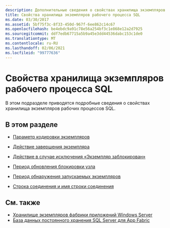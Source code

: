 ```yaml
---
description: Дополнительные сведения о свойствах хранилища экземпляров рабочих процессов SQL
title: Свойства хранилища экземпляров рабочего процесса SQL
ms.date: 03/30/2017
ms.assetid: 5bf75f3c-8f33-450d-967f-6ee862c14c67
ms.openlocfilehash: be4ebdc9a91c78e56a254bf3c1e868e12a2d7925
ms.sourcegitcommit: ddf7edb67715a5b9a45e3dd44536dabc153c1de0
ms.translationtype: MT
ms.contentlocale: ru-RU
ms.lasthandoff: 02/06/2021
ms.locfileid: "99777636"
---
```

# <a name="properties-of-sql-workflow-instance-store"></a>Свойства хранилища экземпляров рабочего процесса SQL

В этом подразделе приводятся подробные сведения о свойствах хранилища экземпляров рабочих процессов SQL.  
  
## <a name="in-this-section"></a>В этом разделе  
  
- [Параметр кодировки экземпляров](instance-encoding-option.md)  
  
- [Действие завершения экземпляра](instance-completion-action.md)  
  
- [Действие в случае исключения «Экземпляр заблокирован»](instance-locked-exception-action.md)  
  
- [Период обновления блокировки узла](host-lock-renewal-period.md)  
  
- [Период обнаружения запускаемых экземпляров](runnable-instances-detection-period.md)  
  
- [Строка соединения и имя строки соединения](connection-string-and-connection-string-name.md)  
  
## <a name="see-also"></a>См. также

- [Хранилище экземпляров фабрики приложений Windows Server](/previous-versions/appfabric/ff383417(v=azure.10))
- [База данных постоянного хранения SQL Server для App Fabric](/previous-versions/appfabric/ee790819(v=azure.10))
